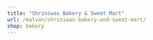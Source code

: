 ```yaml
---
title: "Shriniwas Bakery & Sweet Mart"
url: /malvan/shriniwas-bakery-and-sweet-mart/
shop: bakery
---
```

